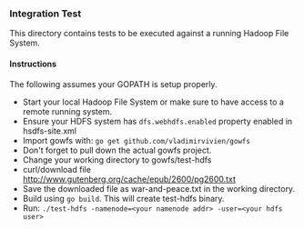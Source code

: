 ### Integration Test
This directory contains tests to be executed against a running Hadoop File System.

#### Instructions
The following assumes your GOPATH is setup properly.
* Start your local Hadoop File System or make sure to have access to a remote running system.
* Ensure your HDFS system has `dfs.webhdfs.enabled` property enabled in hsdfs-site.xml
* Import gowfs with: `go get github.com/vladimirvivien/gowfs`
* Don't forget to pull down the actual gowfs project.
* Change your working directory to gowfs/test-hdfs
* curl/download file http://www.gutenberg.org/cache/epub/2600/pg2600.txt
* Save the downloaded file as war-and-peace.txt in the working directory.
* Build using `go build`.  This will create test-hdfs binary.
* Run: `./test-hdfs -namenode=<your namenode addr> -user=<your hdfs user>`
